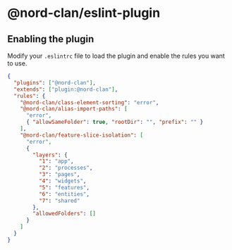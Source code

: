 # @nord-clan/eslint-plugin

## Enabling the plugin

Modify your `.eslintrc` file to load the plugin and enable the rules you want to use.

```json
{
  "plugins": ["@nord-clan"],
  "extends": ["plugin:@nord-clan"],
  "rules": {
    "@nord-clan/class-element-sorting": "error",
    "@nord-clan/alias-import-paths": [
      "error",
      { "allowSameFolder": true, "rootDir": "", "prefix": "" }
    ],
    "@nord-clan/feature-slice-isolation": [
      "error",
      {
        "layers": {
          "1": "app",
          "2": "processes",
          "3": "pages",
          "4": "widgets",
          "5": "features",
          "6": "entities",
          "7": "shared"
        },
        "allowedFolders": []
      }
    ]
  }
}
```
